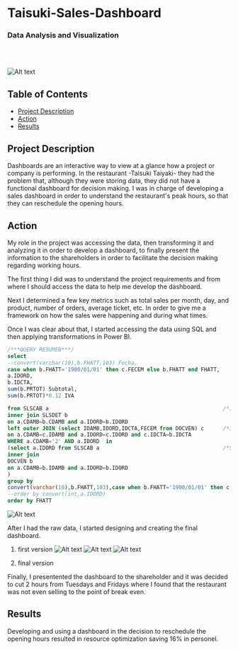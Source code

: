 # Taisuki-Sales-Dashboard
### Data Analysis and Visualization
&nbsp;<br>
&nbsp;<br>

![Alt text](https://github.com/huambra/Taisuki-Sales-Dashboard/blob/master/taisuki-logo.png)


## Table of Contents

- [Project Description](#project-description)
- [Action](#action)
- [Results](#results)
  
## Project Description
Dashboards are an interactive way to view at a glance how a project or company is performing. In the restaurant -Taisuki Taiyaki- they had the problem that, although they were storing data, they did not have a functional dashboard for decision making. I was in charge of developing a sales dashboard in order to understand the restaurant's peak hours, so that they can reschedule the opening hours.

## Action
My role in the project was accessing the data, then transforming it and analyzing it in order to develop a dashboard, to finally present the information to the shareholders in order to facilitate the decision making regarding working hours. 

The first thing I did was to understand the project requirements and from where I should access the data to help me develop the dashboard.

Next I determined a few key metrics such as total sales per month, day, and product, number of orders, average ticket, etc. In order to give me a framework on how the sales were happening and during what times. 
 
Once I was clear about that, I started accessing the data using SQL and then applying transformations in Power BI. 

``` sql
/***QUERY RESUMEN***/
select 
--convert(varchar(10),b.FHATT,103) Fecha, 
case when b.FHATT='1900/01/01' then c.FECEM else b.FHATT end FHATT,
a.IDORD,
b.IDCTA, 
sum(b.PRTOT) Subtotal,  
sum(b.PRTOT)*0.12 IVA

from SLSCAB a														/*JOIN CABECERA CON DETALLE*/
inner join SLSDET b
on a.CDAMB=b.CDAMB and a.IDORD=b.IDORD
left outer JOIN (select IDAMB,IDORD,IDCTA,FECEM from DOCVEN) c		/*JOIN PARA ARREGLAR PROBLEMA DE FECHAS EN SEPT 2021*/
on a.CDAMB=c.IDAMB and a.IDORD=c.IDORD and c.IDCTA=b.IDCTA
WHERE a.CDAMB='2' AND a.IDORD  in
(select a.IDORD from SLSCAB a										/*SE FILTRAN SOLO LAS ORDENES QUE SE HAYAN FACTURADO*/
inner join 
DOCVEN b
on a.CDAMB=b.IDAMB and a.IDORD=b.IDORD
) 
group by 
convert(varchar(10),b.FHATT,103),case when b.FHATT='1900/01/01' then c.FECEM else b.FHATT end , a.IDORD,b.IDCTA
--order by convert(int,a.IDORD)
order by FHATT
```
![Alt text](https://github.com/huambra/Taisuki-Sales-Dashboard/blob/master/BI%20Measures.jpg)
&nbsp;<br>

After I had the raw data, I started designing and creating the final dashboard. 
1. first version
![Alt text](https://github.com/huambra/Taisuki-Sales-Dashboard/blob/master/first_version_page1.jpg)
![Alt text](https://github.com/huambra/Taisuki-Sales-Dashboard/blob/master/first_version_page2.jpg)
![Alt text](https://github.com/huambra/Taisuki-Sales-Dashboard/blob/master/first_version_page3.jpg)

2. final version

Finally, I presentented the dashboard to the shareholder and it was decided to cut 2 hours from Tuesdays and Fridays where I found that the restaurant was not even selling to the point of break even.

## Results
Developing and using a dashboard in the decision to reschedule the opening hours resulted in resource optimization saving 16% in personel.